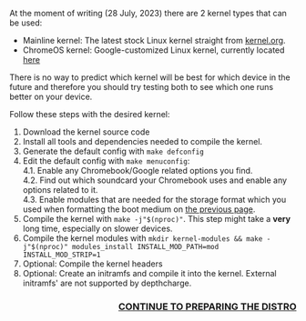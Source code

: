 At the moment of writing (28 July, 2023) there are 2 kernel types that can be used:

* Mainline kernel: The latest stock Linux kernel straight from [kernel.org](https://kernel.org). 
* ChromeOS kernel: Google-customized Linux kernel, currently located [here](https://chromium.googlesource.com/chromiumos/third_party/kernel.git)

There is no way to predict which kernel will be best for which device in the future and therefore you should try testing both to see which one runs better on your device.

Follow these steps with the desired kernel:
1. Download the kernel source code
2. Install all tools and dependencies needed to compile the kernel.
3. Generate the default config with `make defconfig`
4. Edit the default config with `make menuconfig`:  
    4.1. Enable any Chromebook/Google related options you find.  
    4.2. Find out which soundcard your Chromebook uses and enable any options related to it.  
    4.3. Enable modules that are needed for the storage format which you used when formatting the boot medium on [the previous page](Preparing-the-boot-medium).  
6. Compile the kernel with `make -j"$(nproc)"`. This step might take a **very** long time, especially on slower devices.
7. Compile the kernel modules with `mkdir kernel-modules && make -j"$(nproc)" modules_install INSTALL_MOD_PATH=mod INSTALL_MOD_STRIP=1`
8. Optional: Compile the kernel headers
9. Optional: Create an initramfs and compile it into the kernel. External initramfs' are not supported by depthcharge.

<h3 align="right"><a href="Preparing-the-distro">CONTINUE TO PREPARING THE DISTRO</a></h3>